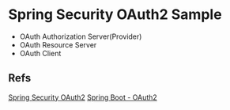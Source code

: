 # Spring Security OAuth2 Sample
* OAuth Authorization Server(Provider)
* OAuth Resource Server
* OAuth Client

## Refs
[Spring Security OAuth2](https://docs.spring.io/spring-security-oauth2-boot/docs/2.2.6/reference/htmlsingle/)
[Spring Boot - OAuth2](https://docs.spring.io/spring-boot/docs/2.2.6.RELEASE/reference/htmlsingle/#boot-features-security-oauth2)